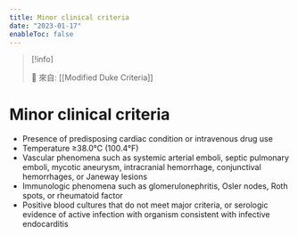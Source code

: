 ```yaml
---
title: Minor clinical criteria
date: "2023-01-17"
enableToc: false
---
```


> [!info]
>
> 🌱 來自: [[Modified Duke Criteria]]

# Minor clinical criteria

* Presence of predisposing cardiac condition or intravenous drug use
* Temperature ≥38.0°C (100.4°F)
* Vascular phenomena such as systemic arterial emboli, septic pulmonary emboli, mycotic aneurysm, intracranial hemorrhage, conjunctival hemorrhages, or Janeway lesions
* Immunologic phenomena such as glomerulonephritis, Osler nodes, Roth spots, or rheumatoid factor
* Positive blood cultures that do not meet major criteria, or serologic evidence of active infection with organism consistent with infective endocarditis

